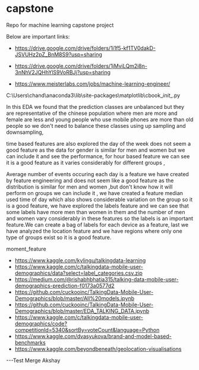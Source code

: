 # capstone
Repo for machine learning capstone project 

Below are important links:

- https://drive.google.com/drive/folders/1i1f5-kf1TV0dakD-JSVUHz2pZ_BnM8S9?usp=sharing
- https://drive.google.com/drive/folders/1jMviLQm2i8n-3nNhV2JQHhYlS9VoRBJj?usp=sharing

- https://www.meisterlabs.com/jobs/machine-learning-engineer/


C:\Users\chand\anaconda3\lib\site-packages\matplotlib\cbook\__init__.py


In this EDA we found that the prediction classes are unbalanced but they are representative of the chinese population where men are more and female are less and young people who use mobile phones are more than old people so we don't need to balance these classes using up sampling and downsampling, 

time based features are also explored the day of the week does not seem a good feature as the data for gender is similar for men and women but we can include it and see the performance, 
for hour based feature we can see it is a good feature as it varies considerably for different groups ,

Average number of events occuring each day is a feature we have created by feature engineering and does not seem like a good feature as the distribution is similar for men and women ,but don't know how it will perform on groups we can include it , 
we have created a feature median used time of day which also shows considerable variation on the group so it is a good feature, 
we have explored the labels feature and we can see that some labels have more men than women in them and the number of men and women vary considerably in these features so the labels is an important feature.We can create a bag of labels for each device as a feature, 
last we have analyzed the location feature and we have regions where only one type of groups exist so it is a good feature.

moment_feature





- https://www.kaggle.com/kylingu/talkingdata-learning
- https://www.kaggle.com/c/talkingdata-mobile-user-demographics/data?select=label_categories.csv.zip
- https://medium.com/@rishabhbhatia315/talking-data-mobile-user-demographics-prediction-f0173a0577d2
- https://github.com/cuckooinc/TalkingData-Mobile-User-Demographics/blob/master/All%20models.ipynb
- https://github.com/cuckooinc/TalkingData-Mobile-User-Demographics/blob/master/EDA_TALKING_DATA.ipynb
- https://www.kaggle.com/c/talkingdata-mobile-user-demographics/code?competitionId=5340&sortBy=voteCount&language=Python
- https://www.kaggle.com/dvasyukova/brand-and-model-based-benchmarks
- https://www.kaggle.com/beyondbeneath/geolocation-visualisations

---Test Merge Akshay